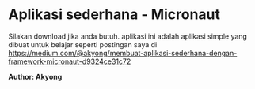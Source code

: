 # Aplikasi sederhana - Micronaut

Silakan download jika anda butuh.
aplikasi ini adalah aplikasi simple yang dibuat untuk belajar seperti postingan saya di 
https://medium.com/@akyong/membuat-aplikasi-sederhana-dengan-framework-micronaut-d9324ce31c72

<b>Author: Akyong</b>
